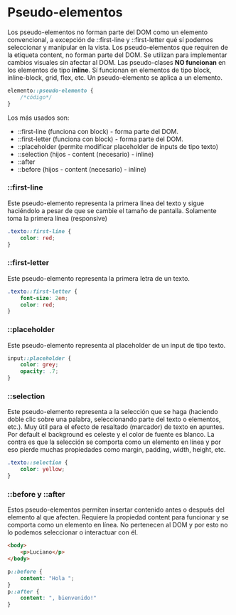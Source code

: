 # Pseudo-elementos
Los pseudo-elementos no forman parte del DOM como un elemento convencional, a excepción de ::first-line y ::first-letter qué sí podemos seleccionar y manipular en la vista. Los pseudo-elementos que requiren de la etiqueta content, no forman parte del DOM.
Se utilizan para implementar cambios visuales sin afectar al DOM.
Las pseudo-clases **NO funcionan** en los elementos de tipo **inline**. Sí funcionan en elementos de tipo block, inline-block, grid, flex, etc.
Un pseudo-elemento se aplica a un elemento.
```css
elemento::pseudo-elemento {
    /*código*/
}
```

Los más usados son:
 * ::first-line (funciona con block) - forma parte del DOM.
 * ::first-letter (funciona con block) - forma parte del DOM.
 * ::placeholder (permite modificar placeholder de inputs de tipo texto)
 * ::selection (hijos - content (necesario) - inline)
 * ::after
 * ::before (hijos - content (necesario) - inline)

### ::first-line
Este pseudo-elemento representa la primera línea del texto y sigue haciéndolo a pesar de que se cambie el tamaño de pantalla. Solamente toma la primera línea (responsive)
```css
.texto::first-line {
    color: red;
}
```
### ::first-letter
Este pseudo-elemento representa la primera letra de un texto.
```css
.texto::first-letter {
    font-size: 2em;
    color: red;
}
```
### ::placeholder
Este pseudo-elemento representa al placeholder de un input de tipo texto.
```css
input::placeholder {
    color: grey;
    opacity: .7;
}
```
### ::selection
Este pseudo-elemento representa a la selección que se haga (haciendo doble clic sobre una palabra, seleccionando parte del texto o elementos, etc.).
Muy útil para el efecto de resaltado (marcador) de texto en apuntes.
Por default el background es celeste y el color de fuente es blanco.
La contra es que la selección se comporta como un elemento en línea y por eso pierde muchas propiedades como margin, padding, width, height, etc.
```css
.texto::selection {
    color: yellow;
}
```

### ::before y ::after
Estos pseudo-elementos permiten insertar contenido antes o después del elemento al que afecten. Requiere la propiedad content para funcionar y se comporta como un elemento en línea. 
No pertenecen al DOM y por esto no lo podemos seleccionar o interactuar con él.

```html
<body>
    <p>Luciano</p>
</body>    
```

```css
p::before {
    content: "Hola ";
}
p::after {
    content: ", bienvenido!"
}
```
